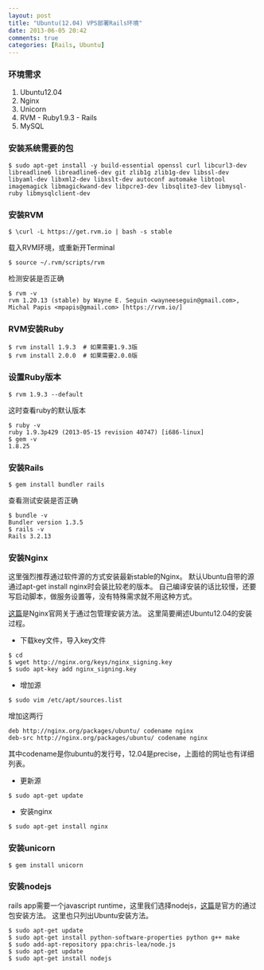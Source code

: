 ```yaml
---
layout: post
title: "Ubuntu(12.04) VPS部署Rails环境"
date: 2013-06-05 20:42
comments: true
categories: [Rails, Ubuntu]
---
```


### 环境需求
1. Ubuntu12.04
2. Nginx
3. Unicorn
4. RVM - Ruby1.9.3 - Rails
5. MySQL

### 安装系统需要的包

```
$ sudo apt-get install -y build-essential openssl curl libcurl3-dev libreadline6 libreadline6-dev git zlib1g zlib1g-dev libssl-dev libyaml-dev libxml2-dev libxslt-dev autoconf automake libtool imagemagick libmagickwand-dev libpcre3-dev libsqlite3-dev libmysql-ruby libmysqlclient-dev
```

### 安装RVM
```
$ \curl -L https://get.rvm.io | bash -s stable
```
载入RVM环境，或重新开Terminal
```
$ source ~/.rvm/scripts/rvm
```
检测安装是否正确
```
$ rvm -v
rvm 1.20.13 (stable) by Wayne E. Seguin <wayneeseguin@gmail.com>, Michal Papis <mpapis@gmail.com> [https://rvm.io/]
```

### RVM安装Ruby
```
$ rvm install 1.9.3  # 如果需要1.9.3版
$ rvm install 2.0.0  # 如果需要2.0.0版
```

### 设置Ruby版本
```
$ rvm 1.9.3 --default
```
这时查看ruby的默认版本
```
$ ruby -v
ruby 1.9.3p429 (2013-05-15 revision 40747) [i686-linux]
$ gem -v
1.8.25
```

### 安装Rails
```
$ gem install bundler rails
```
查看测试安装是否正确
```
$ bundle -v
Bundler version 1.3.5
$ rails -v
Rails 3.2.13
```

### 安装Nginx
这里强烈推荐通过软件源的方式安装最新stable的Nginx。
默认Ubuntu自带的源通过apt-get install nginx时会装比较老的版本。
自己编译安装的话比较慢，还要写启动脚本，做服务设置等，没有特殊需求就不用这种方式。

[这篇](http://nginx.org/en/linux_packages.html)是Nginx官网关于通过包管理安装方法。
这里简要阐述Ubuntu12.04的安装过程。

 - 下载key文件，导入key文件
```
$ cd
$ wget http://nginx.org/keys/nginx_signing.key
$ sudo apt-key add nginx_signing.key
```

 - 增加源
```
$ sudo vim /etc/apt/sources.list
```
增加这两行
```
deb http://nginx.org/packages/ubuntu/ codename nginx
deb-src http://nginx.org/packages/ubuntu/ codename nginx
```
其中codename是你ubuntu的发行号，12.04是precise，上面给的网址也有详细列表。

 - 更新源
```
$ sudo apt-get update
```

 - 安装nginx
```
$ sudo apt-get install nginx
```

### 安装unicorn
```
$ gem install unicorn
```

### 安装nodejs
rails app需要一个javascript runtime，这里我们选择nodejs，[这篇](https://github.com/joyent/node/wiki/Installing-Node.js-via-package-manager)是官方的通过包安装方法。
这里也只列出Ubuntu安装方法。
```
$ sudo apt-get update
$ sudo apt-get install python-software-properties python g++ make
$ sudo add-apt-repository ppa:chris-lea/node.js
$ sudo apt-get update
$ sudo apt-get install nodejs
```
